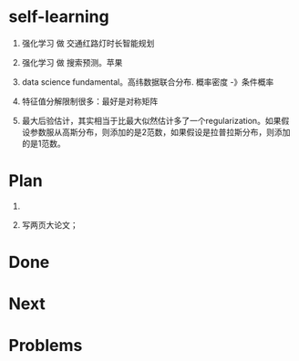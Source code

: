 # self-learning

1. 强化学习 做 交通红路灯时长智能规划

2. 强化学习 做 搜索预测。苹果

3. data science fundamental。高纬数据联合分布. 概率密度 -》条件概率

4. 特征值分解限制很多：最好是对称矩阵

5. 最大后验估计，其实相当于比最大似然估计多了一个regularization。如果假设参数服从高斯分布，则添加的是2范数，如果假设是拉普拉斯分布，则添加的是1范数。

# Plan
1.

2. 写两页大论文；


# Done



# Next



# Problems
